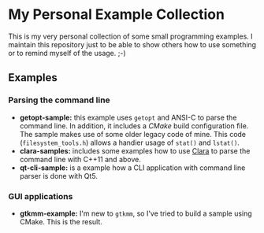# My Personal Example Collection

This is my very personal collection of some small programming examples. I
maintain this repository just to be able to show others how to use something
or to remind myself of the usage. ;-)

## Examples

### Parsing the command line
* **getopt-sample:** this example uses `getopt` and ANSI-C to parse the command
  line. In addition, it includes a *CMake* build configuration file.
  The sample makes use of some older legacy code of mine. This code (`filesystem_tools.h`)
  allows a handier usage of `stat()` and `lstat()`.
* **clara-samples:** includes some examples how to use [Clara](https://github.com/catchorg/Clara)
  to parse the command line with C++11 and above.
* **qt-cli-sample:** is a example how a CLI application with command line parser is done with Qt5.

### GUI applications
* **gtkmm-example:** I'm new to `gtkmm`, so I've tried to build a sample using CMake. This is the result.
